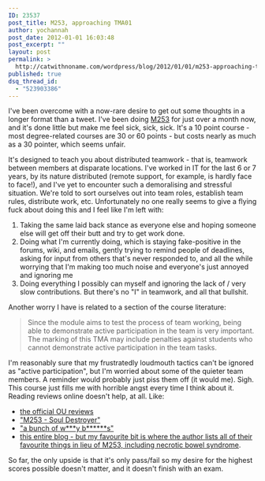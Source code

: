 ```yaml
---
ID: 23537
post_title: M253, approaching TMA01
author: yochannah
post_date: 2012-01-01 16:03:48
post_excerpt: ""
layout: post
permalink: >
  http://catwithnoname.com/wordpress/blog/2012/01/01/m253-approaching-tma01/
published: true
dsq_thread_id:
  - "523903386"
---
```

I've been overcome with a now-rare desire to get out some thoughts in a longer format than a tweet. I've been doing <a href="http://www3.open.ac.uk/study/undergraduate/course/m253.htm">M253</a> for just over a month now, and it's done little but make me feel sick, sick, sick. It's a 10 point course - most degree-related courses are 30 or 60 points - but costs nearly as much as a 30 pointer, which seems unfair.

It's designed to teach you about distributed teamwork - that is, teamwork between members at disparate locations. I've worked in IT for the last 6 or 7 years, by its nature distributed (remote support, for example, is hardly face to face!), and I've yet to encounter such a demoralising and stressful situation. We're told to sort ourselves out into team roles, establish team rules, distribute work, etc. Unfortunately no one really seems to give a flying fuck about doing this and I feel like I'm left with:

<ol>
<li>Taking the same laid back stance as everyone else and hoping someone else will get off their butt and try to get work done.</li>
<li>Doing what I'm currently doing, which is staying fake-positive in the forums, wiki, and emails, gently trying to remind people of deadlines, asking for input from others that's never responded to, and all the while worrying that I'm making too much noise and everyone's just annoyed and ignoring me</li>
<li>Doing everything I possibly can myself and ignoring the lack of / very slow contributions. But there's no "I" in teamwork, and all that bullshit.</li>
</ol>

Another worry I have is related to a section of the course literature:

<blockquote>
Since the module aims to test the process of team working, being able to demonstrate active participation in the team is very important. The marking of this TMA may include penalties against students who cannot demonstrate active participation in the team tasks. 
</blockquote>

I'm reasonably sure that my frustratedly loudmouth tactics can't be ignored as "active participation", but I'm worried about some of the quieter team members. A reminder would probably just piss them off (it would me). Sigh. This course just fills me with horrible angst every time I think about it. Reading reviews online doesn't help, at all. Like:
<ul>
<li> <a href="http://www3.open.ac.uk/coursereviews/course.aspx?course=M253">the official OU reviews</a></li>
<li> <a href="http://iamou.blogspot.com/2007/04/m253-soul-destroyer.html">"M253 - Soul Destroyer"</a></li>
<li> <a href="http://eddgreen.com/index.php?mode=3&selection=7">"a bunch of w***y b******s"</a></li>
<li> <a href="http://m253academia.wordpress.com/">this entire blog - but my favourite bit is where the author lists all of their favourite things in lieu of M253, including necrotic bowel syndrome</a>.</li>
</ul>

So far, the only upside is that it's only pass/fail so my desire for the highest scores possible doesn't matter, and it  doesn't finish with an exam.